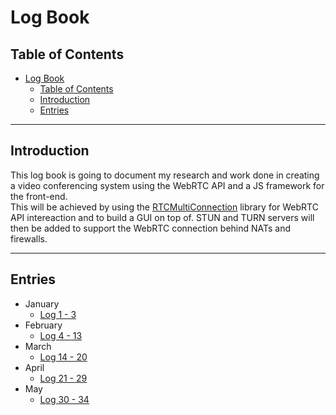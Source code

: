 # Log Book


## Table of Contents
- [Log Book](#log-book)
  - [Table of Contents](#table-of-contents)
  - [Introduction](#introduction)
  - [Entries](#entries)
 
---
## Introduction

This log book is going to document my research and work done in creating a video conferencing system using the WebRTC API and a JS framework for the front-end.\
This will be achieved by using the [RTCMultiConnection](https://github.com/muaz-khan/RTCMultiConnection) library for WebRTC API intereaction and to build a GUI on top of. STUN and TURN servers will then be added to support the WebRTC connection behind NATs and firewalls.

---

## Entries
- January
  - [Log 1 - 3](./logbook/entries/jan/26012022.md)
- February
  - [Log 4 - 13](./logbook/entries/feb/07022022.md)
- March
  - [Log 14 - 20](./logbook/entries/mar/02032022.md)
- April
  - [Log 21 - 29](./logbook/entries/apr/04042022.md)
- May
  - [Log 30 - 34](./logbook/entries/may/03052022.md)

